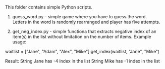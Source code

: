 This folder contains simple Python scripts.

1) guess_word.py - simple game where you have to guess the word. Letters in the word is randomly rearranged and player has five attempts.

2) get_neg_index.py - simple functiona that extracts negative index of an item(s) in the list without limitation on the number of items. Example usage:

waitlist = ["Jane", "Adam", "Alex", "Mike"]
get_index(waitlist, "Jane", "Mike")

Result:
String Jane has -4 index in the list
String Mike has -1 index in the list
